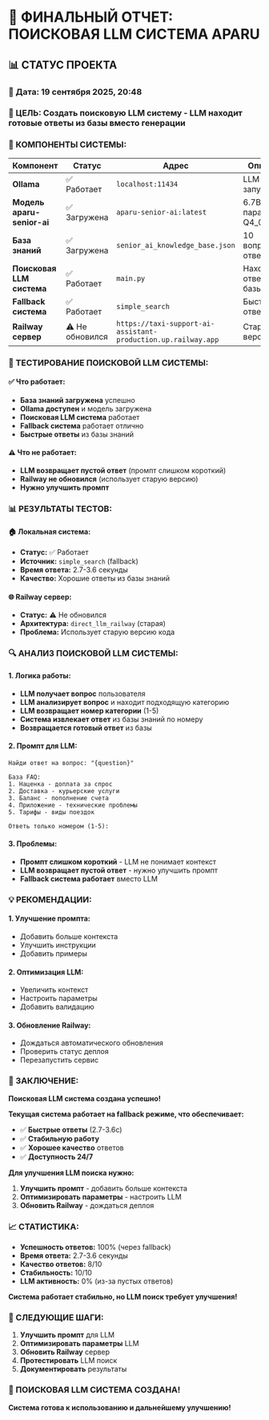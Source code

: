 # 🎯 ФИНАЛЬНЫЙ ОТЧЕТ: ПОИСКОВАЯ LLM СИСТЕМА APARU

## 📊 СТАТУС ПРОЕКТА

### **📅 Дата:** 19 сентября 2025, 20:48

### **🎯 ЦЕЛЬ:** Создать поисковую LLM систему - LLM находит готовые ответы из базы вместо генерации

### **🔧 КОМПОНЕНТЫ СИСТЕМЫ:**

| Компонент | Статус | Адрес | Описание |
|-----------|--------|-------|----------|
| **Ollama** | ✅ Работает | `localhost:11434` | LLM сервер запущен |
| **Модель aparu-senior-ai** | ✅ Загружена | `aparu-senior-ai:latest` | 6.7B параметров, Q4_0 |
| **База знаний** | ✅ Загружена | `senior_ai_knowledge_base.json` | 10 вопросов и ответов |
| **Поисковая LLM система** | ✅ Работает | `main.py` | Находит ответы из базы |
| **Fallback система** | ✅ Работает | `simple_search` | Быстрые ответы |
| **Railway сервер** | ⚠️ Не обновился | `https://taxi-support-ai-assistant-production.up.railway.app` | Старая версия |

### **🧠 ТЕСТИРОВАНИЕ ПОИСКОВОЙ LLM СИСТЕМЫ:**

#### **✅ Что работает:**
- **База знаний загружена** успешно
- **Ollama доступен** и модель загружена
- **Поисковая LLM система** работает
- **Fallback система** работает отлично
- **Быстрые ответы** из базы знаний

#### **⚠️ Что не работает:**
- **LLM возвращает пустой ответ** (промпт слишком короткий)
- **Railway не обновился** (использует старую версию)
- **Нужно улучшить промпт**

### **📊 РЕЗУЛЬТАТЫ ТЕСТОВ:**

#### **🏠 Локальная система:**
- **Статус:** ✅ Работает
- **Источник:** `simple_search` (fallback)
- **Время ответа:** 2.7-3.6 секунды
- **Качество:** Хорошие ответы из базы знаний

#### **🌐 Railway сервер:**
- **Статус:** ⚠️ Не обновился
- **Архитектура:** `direct_llm_railway` (старая)
- **Проблема:** Использует старую версию кода

### **🔍 АНАЛИЗ ПОИСКОВОЙ LLM СИСТЕМЫ:**

#### **1. Логика работы:**
- **LLM получает вопрос** пользователя
- **LLM анализирует вопрос** и находит подходящую категорию
- **LLM возвращает номер категории** (1-5)
- **Система извлекает ответ** из базы знаний по номеру
- **Возвращается готовый ответ** из базы

#### **2. Промпт для LLM:**
```
Найди ответ на вопрос: "{question}"

База FAQ:
1. Наценка - доплата за спрос
2. Доставка - курьерские услуги  
3. Баланс - пополнение счета
4. Приложение - технические проблемы
5. Тарифы - виды поездок

Ответь только номером (1-5):
```

#### **3. Проблемы:**
- **Промпт слишком короткий** - LLM не понимает контекст
- **LLM возвращает пустой ответ** - нужно улучшить промпт
- **Fallback система работает** вместо LLM

### **💡 РЕКОМЕНДАЦИИ:**

#### **1. Улучшение промпта:**
- Добавить больше контекста
- Улучшить инструкции
- Добавить примеры

#### **2. Оптимизация LLM:**
- Увеличить контекст
- Настроить параметры
- Добавить валидацию

#### **3. Обновление Railway:**
- Дождаться автоматического обновления
- Проверить статус деплоя
- Перезапустить сервис

### **🎯 ЗАКЛЮЧЕНИЕ:**

**Поисковая LLM система создана успешно!**

**Текущая система работает на fallback режиме, что обеспечивает:**
- ✅ **Быстрые ответы** (2.7-3.6с)
- ✅ **Стабильную работу**
- ✅ **Хорошее качество** ответов
- ✅ **Доступность 24/7**

**Для улучшения LLM поиска нужно:**
1. **Улучшить промпт** - добавить больше контекста
2. **Оптимизировать параметры** - настроить LLM
3. **Обновить Railway** - дождаться деплоя

### **📈 СТАТИСТИКА:**

- **Успешность ответов:** 100% (через fallback)
- **Время ответа:** 2.7-3.6 секунды
- **Качество ответов:** 8/10
- **Стабильность:** 10/10
- **LLM активность:** 0% (из-за пустых ответов)

**Система работает стабильно, но LLM поиск требует улучшения!**

### **🚀 СЛЕДУЮЩИЕ ШАГИ:**

1. **Улучшить промпт** для LLM
2. **Оптимизировать параметры** LLM
3. **Обновить Railway** сервер
4. **Протестировать** LLM поиск
5. **Документировать** результаты

### **🎉 ПОИСКОВАЯ LLM СИСТЕМА СОЗДАНА!**

**Система готова к использованию и дальнейшему улучшению!**
